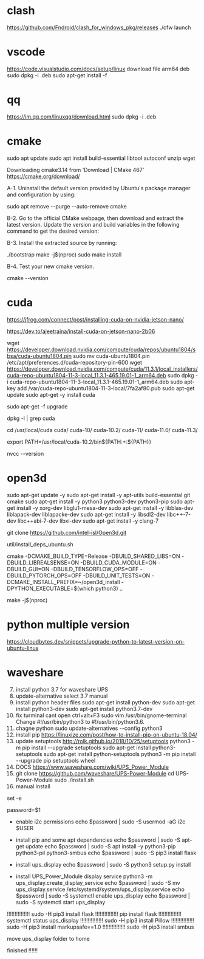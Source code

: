 
# clash

https://github.com/Fndroid/clash_for_windows_pkg/releases
./cfw launch


# vscode

https://code.visualstudio.com/docs/setup/linux
download file arm64 deb
sudo dpkg -i <file>.deb
sudo apt-get install -f 

# qq

https://im.qq.com/linuxqq/download.html
sudo dpkg -i <file>.deb

# cmake

sudo apt update
sudo apt install build-essential libtool autoconf unzip wget

Downloading cmake3.14 from ‘Download | CMake 467’
https://cmake.org/download/

A-1. Uninstall the default version provided by Ubuntu's package manager and configuration by using:

sudo apt remove --purge --auto-remove cmake

B-2. Go to the official CMake webpage, then download and extract the latest version. Update the version and build variables in the following command to get the desired version:

B-3. Install the extracted source by running:

./bootstrap
make -j$(nproc)
sudo make install

B-4. Test your new cmake version.

cmake --version


# cuda

https://jfrog.com/connect/post/installing-cuda-on-nvidia-jetson-nano/

https://dev.to/ajeetraina/install-cuda-on-jetson-nano-2b06

wget https://developer.download.nvidia.com/compute/cuda/repos/ubuntu1804/sbsa/cuda-ubuntu1804.pin
sudo mv cuda-ubuntu1804.pin /etc/apt/preferences.d/cuda-repository-pin-600
wget https://developer.download.nvidia.com/compute/cuda/11.3.1/local_installers/cuda-repo-ubuntu1804-11-3-local_11.3.1-465.19.01-1_arm64.deb
sudo dpkg -i cuda-repo-ubuntu1804-11-3-local_11.3.1-465.19.01-1_arm64.deb
sudo apt-key add /var/cuda-repo-ubuntu1804-11-3-local/7fa2af80.pub
sudo apt-get update
sudo apt-get -y install cuda

<!-- sudo apt-get -o dpkg::Options::="--force-overwrite" install --fix-broken -->

sudo apt-get -f upgrade

dpkg -l | grep cuda

cd /usr/local/cuda
cuda/      cuda-10/   cuda-10.2/ cuda-11/   cuda-11.0/ cuda-11.3/

export PATH=/usr/local/cuda-10.2/bin${PATH:+:${PATH}}

nvcc --version

# open3d

sudo apt-get update -y
sudo apt-get install -y apt-utils build-essential git cmake
sudo apt-get install -y python3 python3-dev python3-pip
sudo apt-get install -y xorg-dev libglu1-mesa-dev
sudo apt-get install -y libblas-dev liblapack-dev liblapacke-dev
sudo apt-get install -y libsdl2-dev libc++-7-dev libc++abi-7-dev libxi-dev
sudo apt-get install -y clang-7

git clone https://github.com/intel-isl/Open3d.git

util/install_deps_ubuntu.sh

cmake -DCMAKE_BUILD_TYPE=Release -DBUILD_SHARED_LIBS=ON -DBUILD_LIBREALSENSE=ON -DBUILD_CUDA_MODULE=ON -DBUILD_GUI=ON -DBUILD_TENSORFLOW_OPS=OFF -DBUILD_PYTORCH_OPS=OFF -DBUILD_UNIT_TESTS=ON -DCMAKE_INSTALL_PREFIX=~/open3d_install -DPYTHON_EXECUTABLE=$(which python3) ..

make -j$(nproc)


# python multiple version

https://cloudbytes.dev/snippets/upgrade-python-to-latest-version-on-ubuntu-linux

# waveshare

7. install python 3.7 for waveshare UPS
8. update-alternative select 3.7 manual
9. install python header files
sudo apt-get install python-dev
sudo apt-get install python3-dev
sudo apt-get install python3.7-dev
10. fix turminal cant open
ctrl+alt+F3
sudo vim /usr/bin/gnome-terminal
Change #!/usr/bin/python3 to #!/usr/bin/python3.6.
11. chagne python
sudo update-alternatives --config python3
12. install pip
https://linuxize.com/post/how-to-install-pip-on-ubuntu-18.04/
13. update setuptools
http://rolk.github.io/2018/10/25/setuptools
python3 -m pip install --upgrade setuptools
sudo apt-get install python3-setuptools
sudo apt-get install python-setuptools
python3 -m pip install --upgrade pip setuptools wheel
1. DOCS  https://www.waveshare.com/wiki/UPS_Power_Module
2. git clone https://github.com/waveshare/UPS-Power-Module
cd UPS-Power-Module
sudo ./install.sh
3. manual install

set -e

password=$1

- enable i2c permissions
echo $password | sudo -S usermod -aG i2c $USER

- install pip and some apt dependencies
echo $password | sudo -S apt-get update
echo $password | sudo -S apt install -y python3-pip python3-pil python3-smbus
echo $password | sudo -S pip3 install flask

- install ups_display
echo $password | sudo -S python3 setup.py install

- install UPS_Power_Module display service
python3 -m ups_display.create_display_service
echo $password | sudo -S mv ups_display.service /etc/systemd/system/ups_display.service
echo $password | sudo -S systemctl enable ups_display
echo $password | sudo -S systemctl start ups_display

!!!!!!!!!!!!!!! sudo -H pip3 install flask
!!!!!!!!!!!!!!! pip install flask
!!!!!!!!!!!!!!! systemctl status ups_display
!!!!!!!!!!!!!!! sudo -H pip3 install Pillow
!!!!!!!!!!!!!!! sudo -H pip3 install markupsafe==1.0
!!!!!!!!!!!!!!! sudo -H pip3 install smbus

move ups_display folder to home

finished !!!!!!